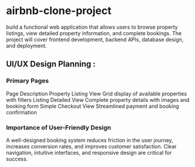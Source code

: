 # airbnb-clone-project
build a functional web application that allows users to browse property listings, view detailed property information, and complete bookings. The project will cover frontend development, backend APIs, database design, and deployment.


## UI/UX Design Planning :
### Primary Pages
Page	Description
Property Listing View	Grid display of available properties with filters
Listing Detailed View	Complete property details with images and booking form
Simple Checkout View	Streamlined payment and booking confirmation

### Importance of User-Friendly Design
A well-designed booking system reduces friction in the user journey, increases conversion rates, and improves customer satisfaction. Clear navigation, intuitive interfaces, and responsive design are critical for success.


